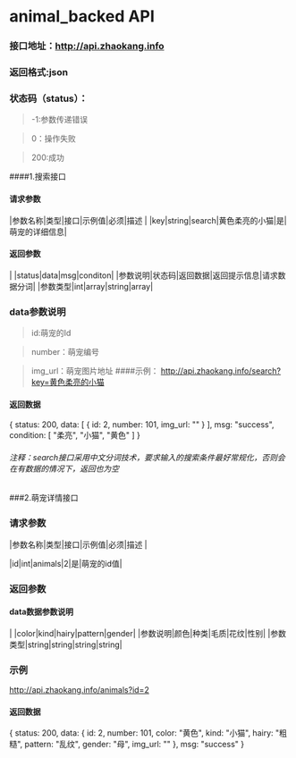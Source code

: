 # animal_backed API
### 接口地址：http://api.zhaokang.info
### 返回格式:json
### 状态码（status）：
>-1:参数传递错误

>0：操作失败

>200:成功

####1.搜索接口
#### 请求参数
|参数名称|类型|接口|示例值|必须|描述 |
|key|string|search|黄色柔亮的小猫|是|萌宠的详细信息|
#### 返回参数
| |status|data|msg|conditon|
|参数说明|状态码|返回数据|返回提示信息|请求数据分词|
|参数类型|int|array|string|array|
### data参数说明
> id:萌宠的Id

>number：萌宠编号

>img_url：萌宠图片地址
####示例：
http://api.zhaokang.info/search?key=黄色柔亮的小猫
#### 返回数据
{
    status: 200,
    data: [
        {
            id: 2,
            number: 101,
            img_url: ""
        }
    ],
    msg: "success",
    condition: [
    "柔亮",
    "小猫",
    "黄色"
    ]
}
###### 注释：search接口采用中文分词技术，要求输入的搜索条件最好常规化，否则会在有数据的情况下，返回也为空
###2.萌宠详情接口
### 请求参数
|参数名称|类型|接口|示例值|必须|描述 |

|id|int|animals|2|是|萌宠的id值|

### 返回参数
#### data数据参数说明
| |color|kind|hairy|pattern|gender|
|参数说明|颜色|种类|毛质|花纹|性别|
|参数类型|string|string|string|string|

### 示例
http://api.zhaokang.info/animals?id=2
#### 返回数据
{
    status: 200,
    data: {
        id: 2,
        number: 101,
        color: "黄色",
        kind: "小猫",
        hairy: "粗糙",
        pattern: "乱纹",
        gender: "母",
        img_url: ""
},
        msg: "success"
}
